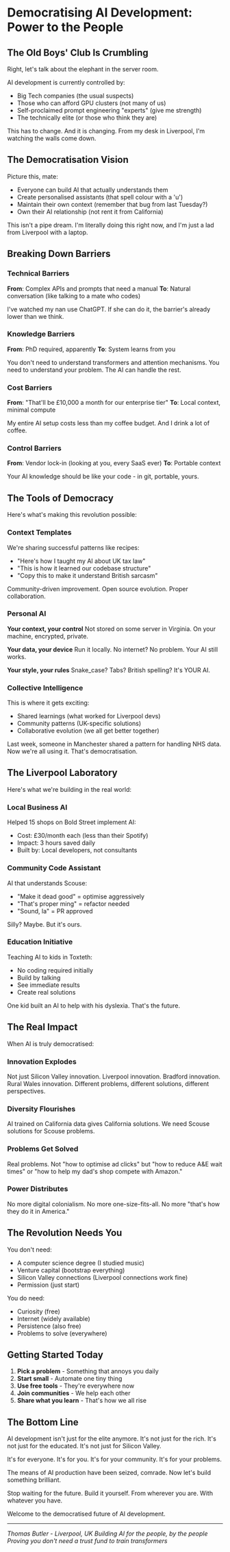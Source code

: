 # Democratising AI Development: Power to the People

## The Old Boys' Club Is Crumbling

Right, let's talk about the elephant in the server room.

AI development is currently controlled by:
- Big Tech companies (the usual suspects)
- Those who can afford GPU clusters (not many of us)
- Self-proclaimed prompt engineering "experts" (give me strength)
- The technically elite (or those who think they are)

This has to change. And it is changing. From my desk in Liverpool, I'm watching the walls come down.

## The Democratisation Vision

Picture this, mate:
- Everyone can build AI that actually understands them
- Create personalised assistants (that spell colour with a 'u')
- Maintain their own context (remember that bug from last Tuesday?)
- Own their AI relationship (not rent it from California)

This isn't a pipe dream. I'm literally doing this right now, and I'm just a lad from Liverpool with a laptop.

## Breaking Down Barriers

### Technical Barriers
**From**: Complex APIs and prompts that need a manual
**To**: Natural conversation (like talking to a mate who codes)

I've watched my nan use ChatGPT. If she can do it, the barrier's already lower than we think.

### Knowledge Barriers
**From**: PhD required, apparently
**To**: System learns from you

You don't need to understand transformers and attention mechanisms. You need to understand your problem. The AI can handle the rest.

### Cost Barriers
**From**: "That'll be £10,000 a month for our enterprise tier"
**To**: Local context, minimal compute

My entire AI setup costs less than my coffee budget. And I drink a lot of coffee.

### Control Barriers
**From**: Vendor lock-in (looking at you, every SaaS ever)
**To**: Portable context

Your AI knowledge should be like your code - in git, portable, yours.

## The Tools of Democracy

Here's what's making this revolution possible:

### Context Templates
We're sharing successful patterns like recipes:
- "Here's how I taught my AI about UK tax law"
- "This is how it learned our codebase structure"
- "Copy this to make it understand British sarcasm"

Community-driven improvement. Open source evolution. Proper collaboration.

### Personal AI
**Your context, your control**
Not stored on some server in Virginia. On your machine, encrypted, private.

**Your data, your device**
Run it locally. No internet? No problem. Your AI still works.

**Your style, your rules**
Snake_case? Tabs? British spelling? It's YOUR AI.

### Collective Intelligence
This is where it gets exciting:
- Shared learnings (what worked for Liverpool devs)
- Community patterns (UK-specific solutions)
- Collaborative evolution (we all get better together)

Last week, someone in Manchester shared a pattern for handling NHS data. Now we're all using it. That's democratisation.

## The Liverpool Laboratory

Here's what we're building in the real world:

### Local Business AI
Helped 15 shops on Bold Street implement AI:
- Cost: £30/month each (less than their Spotify)
- Impact: 3 hours saved daily
- Built by: Local developers, not consultants

### Community Code Assistant
AI that understands Scouse:
- "Make it dead good" = optimise aggressively
- "That's proper ming" = refactor needed
- "Sound, la" = PR approved

Silly? Maybe. But it's ours.

### Education Initiative
Teaching AI to kids in Toxteth:
- No coding required initially
- Build by talking
- See immediate results
- Create real solutions

One kid built an AI to help with his dyslexia. That's the future.

## The Real Impact

When AI is truly democratised:

### Innovation Explodes
Not just Silicon Valley innovation. Liverpool innovation. Bradford innovation. Rural Wales innovation. Different problems, different solutions, different perspectives.

### Diversity Flourishes
AI trained on California data gives California solutions. We need Scouse solutions for Scouse problems.

### Problems Get Solved
Real problems. Not "how to optimise ad clicks" but "how to reduce A&E wait times" or "how to help my dad's shop compete with Amazon."

### Power Distributes
No more digital colonialism. No more one-size-fits-all. No more "that's how they do it in America."

## The Revolution Needs You

You don't need:
- A computer science degree (I studied music)
- Venture capital (bootstrap everything)
- Silicon Valley connections (Liverpool connections work fine)
- Permission (just start)

You do need:
- Curiosity (free)
- Internet (widely available)
- Persistence (also free)
- Problems to solve (everywhere)

## Getting Started Today

1. **Pick a problem** - Something that annoys you daily
2. **Start small** - Automate one tiny thing
3. **Use free tools** - They're everywhere now
4. **Join communities** - We help each other
5. **Share what you learn** - That's how we all rise

## The Bottom Line

AI development isn't just for the elite anymore.
It's not just for the rich.
It's not just for the educated.
It's not just for Silicon Valley.

It's for everyone.
It's for you.
It's for your community.
It's for your problems.

The means of AI production have been seized, comrade.
Now let's build something brilliant.

Stop waiting for the future.
Build it yourself.
From wherever you are.
With whatever you have.

Welcome to the democratised future of AI development.

---

*Thomas Butler - Liverpool, UK*
*Building AI for the people, by the people*
*Proving you don't need a trust fund to train transformers*